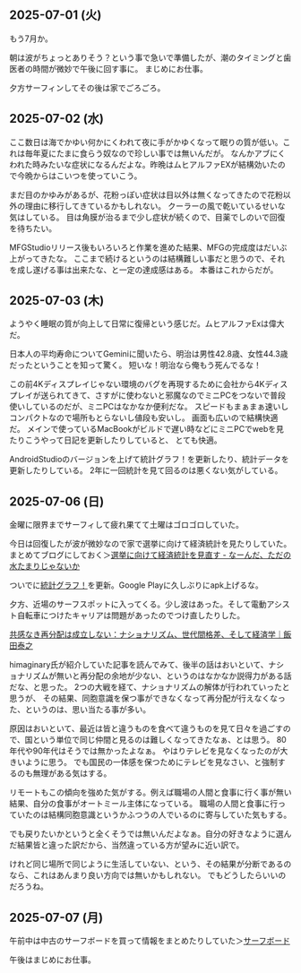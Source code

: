 ## 2025-07-01 (火)

もう7月か。

朝は波がちょっとありそう？という事で急いで準備したが、潮のタイミングと歯医者の時間が微妙で午後に回す事に。
まじめにお仕事。

夕方サーフィンしてその後は家でごろごろ。

## 2025-07-02 (水)

ここ数日は海でかゆい何かにくわれて夜に手がかゆくなって眠りの質が低い。これは毎年夏にたまに食らう奴なので珍しい事では無いんだが。
なんかアブにくわれた時みたいな症状になるんだよな。昨晩はムヒアルファEXが結構効いたので今晩からはこいつを使っていこう。

まだ目のかゆみがあるが、花粉っぽい症状は目以外は無くなってきたので花粉以外の理由に移行してきているかもしれない。
クーラーの風で乾いているせいな気はしている。
目は角膜が治るまで少し症状が続くので、目薬でしのいで回復を待ちたい。

MFGStudioリリース後もいろいろと作業を進めた結果、MFGの完成度はだいぶ上がってきたな。
ここまで続けるというのは結構難しい事だと思うので、それを成し遂げる事は出来たな、と一定の達成感はある。
本番はこれからだが。

## 2025-07-03 (木)

ようやく睡眠の質が向上して日常に復帰という感じだ。ムヒアルファExは偉大だ。

日本人の平均寿命についてGeminiに聞いたら、明治は男性42.8歳、女性44.3歳だったということを知って驚く。
短いな！明治なら俺もう死んでるな！

この前4Kディスプレイじゃない環境のバグを再現するために会社から4Kディスプレイが送られてきて、さすがに使わないと邪魔なのでミニPCをつないで普段使いしているのだが、ミニPCはなかなか便利だな。
スピードもまぁまぁ速いしコンパクトなので場所もとらないし値段も安いし。
画面も広いので結構快適だ。
メインで使っているMacBookがビルドで遅い時などにミニPCでwebを見たりこうやって日記を更新したりしていると、
とても快適。

AndroidStudioのバージョンを上げて統計グラフ！を更新したり、統計データを更新したりしている。
2年に一回統計を見て回るのは悪くない気がしている。

## 2025-07-06 (日)

金曜に限界までサーフィして疲れ果てて土曜はゴロゴロしていた。

今日は回復したが波が微妙なので家で選挙に向けて経済統計を見たりしていた。
まとめてブログにしておく＞[選挙に向けて経済統計を見直す - なーんだ、ただの水たまりじゃないか](https://karino2.github.io/2025/07/06/stats_for_election.html)

ついでに[統計グラフ！](%E7%B5%B1%E8%A8%88%E3%82%B0%E3%83%A9%E3%83%95%EF%BC%81)を更新。Google Playに久しぶりにapk上げるな。

夕方、近場のサーフスポットに入ってくる。少し波はあった。そして電動アシスト自転車につけたキャリアは問題があったのでつけ直したりした。

[共感なき再分配は成立しない：ナショナリズム、世代間格差、そして経済学｜飯田泰之](https://note.com/iida_yasuyuki/n/ndae2a4bb7dd5)

himaginary氏が紹介していた記事を読んでみて、後半の話はおいといて、ナショナリズムが無いと再分配の余地が少ない、というのはなかなか説得力がある話だな、と思った。
2つの大戦を経て、ナショナリズムの解体が行われていったと思うが、
その結果、同胞意識を保つ事ができなくなって再分配が行えなくなった、というのは、思い当たる事が多い。

原因はおいといて、最近は皆と違うものを食べて違うものを見て日々を過ごすので、国という単位で同じ仲間と見るのは難しくなってきたなぁ、とは思う。
80年代や90年代はそうでは無かったよなぁ。
やはりテレビを見なくなったのが大きいように思う。
でも国民の一体感を保つためにテレビを見なさい、と強制するのも無理がある気はする。

リモートもこの傾向を強めた気がする。例えば職場の人間と食事に行く事が無い結果、自分の食事がオートミール主体になっている。
職場の人間と食事に行っていたのは結構同胞意識というかふつうの人でいるのに寄与していた気もする。

でも戻りたいかというと全くそうでは無いんだよなぁ。自分の好きなように選んだ結果皆と違った訳だから、当然違っている方が望みに近い訳で。

けれど同じ場所で同じように生活していない、という、その結果が分断であるのなら、これはあんまり良い方向では無いかもしれない。
でもどうしたらいいのだろうね。

## 2025-07-07 (月)

午前中は中古のサーフボードを買って情報をまとめたりしていた＞[サーフボード](%E3%82%B5%E3%83%BC%E3%83%95%E3%83%9C%E3%83%BC%E3%83%89)

午後はまじめにお仕事。